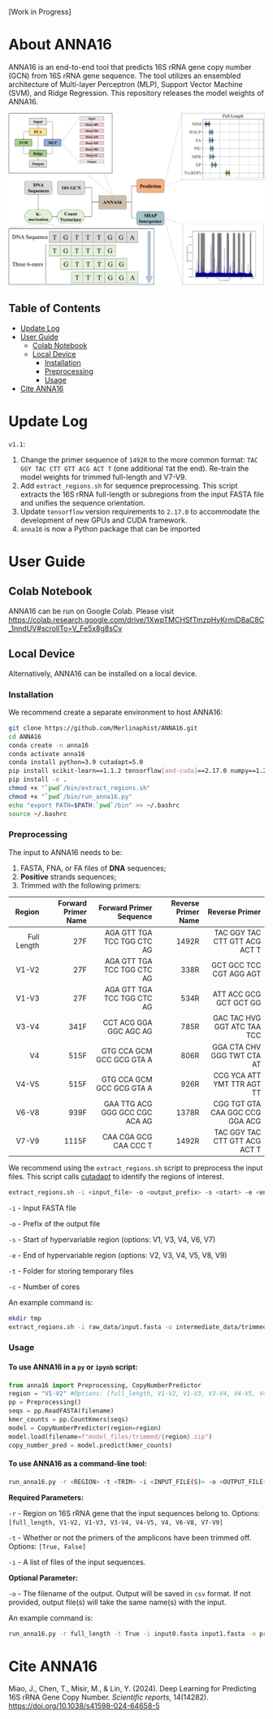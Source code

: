 [Work in Progress]
# About ANNA16

ANNA16 is an end-to-end tool that predicts 16S rRNA gene copy number (GCN) from 16S rRNA gene sequence. The tool utilizes an ensembled architecture of Multi-layer Perceptron (MLP), Support Vector Machine (SVM), and Ridge Regression. This repository releases the model weights of ANNA16.

![Summary of ANNA16](assets/ANNA16_summary.png)

## Table of Contents

- [Update Log](#updates-)
- [User Guide](#user_guide-)
    - [Colab Notebook](#colab-)
    - [Local Device](#local_device-)
        - [Installation](#installation-)
        - [Preprocessing](#preprocessing-)
        - [Usage](#usage-)
- [Cite ANNA16](#citation-)


# Update Log <a name="updates"></a>

`v1.1`:
1. Change the primer sequence of `1492R` to the more common format: `TAC GGY TAC CTT GTT ACG ACT T` (one additional `T`at the end). Re-train the model weights for trimmed full-length and V7-V9.
2. Add `extract_regions.sh` for sequence preprocessing. This script extracts the 16S rRNA full-length or subregions from the input FASTA file and unifies the sequence orientation.
3. Update `tensorflow` version requirements to `2.17.0` to accommodate the development of new GPUs and CUDA framework.
4. `anna16` is now a Python package that can be imported


# User Guide <a name="user_guide"></a>

## Colab Notebook <a name="colab"></a>

ANNA16 can be run on Google Colab. Please visit https://colab.research.google.com/drive/1XwpTMCHSfTmzpHyKrmiD8aC8C_1nndUV#scrollTo=V_Fe5x8g8sCv

## Local Device <a name="local_device"></a>

Alternatively, ANNA16 can be installed on a local device.

### Installation <a name="installation"></a>

We recommend create a separate environment to host ANNA16:

```bash
git clone https://github.com/Merlinaphist/ANNA16.git
cd ANNA16
conda create -n anna16
conda activate anna16
conda install python=3.9 cutadapt=5.0
pip install scikit-learn==1.1.2 tensorflow[and-cuda]==2.17.0 numpy==1.26.4 pandas==2.0.2
pip install -e .
chmod +x "`pwd`/bin/extract_regions.sh"
chmod +x "`pwd`/bin/run_anna16.py"
echo "export PATH=$PATH:`pwd`/bin" >> ~/.bashrc
source ~/.bashrc
```

### Preprocessing <a name="preprocessing"></a>

The input to ANNA16 needs to be:

1. FASTA, FNA, or FA files of **DNA** sequences;
2. **Positive** strands sequences;
3. Trimmed with the following primers:

| Region | Forward Primer Name | Forward Primer Sequence | Reverse Primer Name |Reverse Primer |
|-------:|--------------------:|------------------------:|-----------:|--------------:|
| Full Length | 27F | AGA GTT TGA TCC TGG CTC AG     | 1492R | TAC GGY TAC CTT GTT ACG ACT T    |
| V1-V2       | 27F | AGA GTT TGA TCC TGG CTC AG     | 338R | GCT GCC TCC CGT AGG AGT         |
| V1-V3       | 27F | AGA GTT TGA TCC TGG CTC AG     | 534R | ATT ACC GCG GCT GCT GG          |
| V3-V4       | 341F | CCT ACG GGA GGC AGC AG         | 785R | GAC TAC HVG GGT ATC TAA TCC     |
| V4          | 515F | GTG CCA GCM GCC GCG GTA A      | 806R | GGA CTA CHV GGG TWT CTA AT      |
| V4-V5       | 515F | GTG CCA GCM GCC GCG GTA A      | 926R | CCG YCA ATT YMT TTR AGT TT      |
| V6-V8       | 939F | GAA TTG ACG GGG GCC CGC ACA AG | 1378R | CGG TGT GTA CAA GGC CCG GGA ACG |
| V7-V9       | 1115F | CAA CGA GCG CAA CCC T          | 1492R | TAC GGY TAC CTT GTT ACG ACT T    |

We recommend using the `extract_regions.sh` script to preprocess the input files. 
This script calls [cutadapt](https://cutadapt.readthedocs.io/en/stable/) to identify the regions of interest.

```bash
extract_regions.sh -i <input_file> -o <output_prefix> -s <start> -e <end> -t <tmp_dir> -c <num_core>
```
`-i` - Input FASTA file

`-o` - Prefix of the output file

`-s` - Start of hypervariable region (options: V1, V3, V4, V6, V7)

`-e` - End of hypervariable region (options: V2, V3, V4, V5, V8, V9)

`-t` - Folder for storing temporary files

`-c` - Number of cores

An example command is:

```bash
mkdir tmp
extract_regions.sh -i raw_data/input.fasta -o intermediate_data/trimmed_full_length -s V1 -e V9 -t tmp -c 4
```

### Usage <a name="usage"></a>

#### To use ANNA16 in a `py` or `ipynb` script:

```python
from anna16 import Preprocessing, CopyNumberPredictor
region = "V1-V2" #Options: [full_length, V1-V2, V1-V3, V3-V4, V4-V5, V4, V6-V8, V7-V9]
pp = Preprocessing()
seqs = pp.ReadFASTA(filename)
kmer_counts = pp.CountKmers(seqs)
model = CopyNumberPredictor(region=region) 
model.load(filename=f"model_files/trimmed/{region}.zip")
copy_number_pred = model.predict(kmer_counts)
```

#### To use ANNA16 as a command-line tool:

```bash
run_anna16.py -r <REGION> -t <TRIM> -i <INPUT_FILE(S)> -o <OUTPUT_FILE(S)>
```

**Required Parameters:**

`-r` - Region on 16S rRNA gene that the input sequences belong to. Options: `[full_length, V1-V2, V1-V3, V3-V4, V4-V5, V4, V6-V8, V7-V9]`

`-t` - Whether or not the primers of the amplicons have been trimmed off. 
Options: `[True, False]`

`-i` - A list of files of the input sequences.

**Optional Parameter:**

`-o` - The filename of the output. Output will be saved in `csv` format. If not provided, output file(s) will take the same name(s) with the input.

An example command is:

```bash
run_anna16.py -r full_length -t True -i input0.fasta input1.fasta -o pred0 pred1
```

# Cite ANNA16 <a name="citation"></a>

Miao, J., Chen, T., Misir, M., & Lin, Y. (2024). Deep Learning for Predicting 16S rRNA Gene Copy Number. *Scientific reports*, 14(14282). https://doi.org/10.1038/s41598-024-64658-5 
